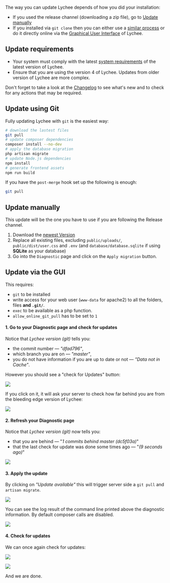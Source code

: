 The way you can update Lychee depends of how you did your installation:

* If you used the release channel (downloading a zip file), go to [Update manually](#update-manually)
* If you installed via `git clone` then you can either use a [similar process](#update-using-git) or do it directly online via the [Graphical User Interface](#update-via-the-gui) of Lychee.

## Update requirements

- Your system must comply with the latest [system requirements](installation.html) of the latest version of Lychee.
- Ensure that you are using the version 4 of Lychee. Updates from older version of Lychee are more complex.

Don't forget to take a look at the [Changelog](releases.html) to see what's new and to check for any actions that may be required.

## Update using Git

Fully updating Lychee with `git` is the easiest way:

```bash
# download the lastest files
git pull
# update composer dependencies
composer install --no-dev
# apply the database migration
php artisan migrate
# update Node.js dependencies
npm install
# generate frontend assets
npm run build
```

If you have the `post-merge` hook set up the following is enough:
```bash
git pull
```

## Update manually

This update will be the one you have to use if you are following the Release channel.

1. Download the [newest Version](https://github.com/LycheeOrg/Lychee/releases)
2. Replace all existing files, excluding `public/uploads/`, `public/dist/user.css` and `.env` (and `database/database.sqlite` if using **SQLite** as your database)
3. Go into the `Diagnostic` page and click on the `Apply migration` button.


## Update via the GUI

This requires:

-  `git` to be installed
- write access for your web user (`www-data` for apache2) to all the folders, files **and `.git/`**.
- `exec` to be available as a php function.
- `allow_online_git_pull` has to be set to `1`

#### 1. Go to your Diagnostic page and check for updates

Notice that *Lychee version (git)* tells you:

- the commit number &mdash; *"dfad796"*,
- which branch you are on &mdash; *"master"*,
- you do not have information if you are up to date or not &mdash; *"Data not in Cache"*.

However you should see a "check for Updates" button:

![](img/update/update_1.png)

If you click on it, it will ask your server to check how far behind you are from the bleeding edge version of Lychee:

![](img/update/update_2.png)

#### 2. Refresh your Diagnostic page

Notice that *Lychee version (git)* now tells you:

- that you are behind &mdash; "*1 commits behind master (dc5f03a)*"
- that the last check for update was done some times ago &mdash; "*(9 seconds ago)*"

![](img/update/update_3.png)

#### 3. Apply the update

By clicking on *"Update available"* this will trigger server side a `git pull` and `artisan migrate`.

![](img/update/update_4.png)

You can see the log result of the command line printed above the diagnostic information.
By default composer calls are disabled.

![](img/update/update_5.png)

#### 4. Check for updates

We can once again check for updates:

![](img/update/update_6.png)

![](img/update/update_7.png)

And we are done.

